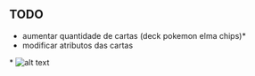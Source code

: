 ## TODO

* aumentar quantidade de cartas (deck pokemon elma chips)*
* modificar atributos das cartas

\* ![alt text](https://http2.mlstatic.com/D_NQ_NP_985746-MLB42977476939_082020-O.jpg)
